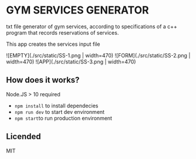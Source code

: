 # GYM SERVICES GENERATOR

txt file generator of gym services, according to specifications of a c++ program that records reservations of services.

This app creates the services input file

![EMPTY](./src/static/SS-1.png | width=470)
![FORM](./src/static/SS-2.png | width=470)
![APP](./src/static/SS-3.png | width=470)

## How does it works?

Node.JS > 10 required

* `npm install` to install dependecies
* `npm run dev` to start dev environment
* `npm start`to run production environment

## Licended

MIT